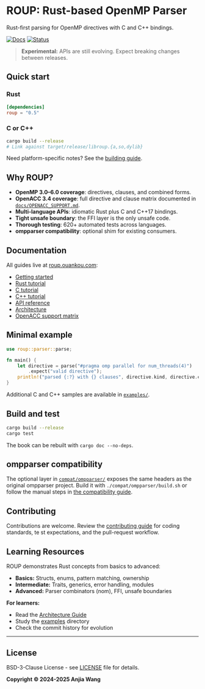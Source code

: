 # ROUP: Rust-based OpenMP Parser

Rust-first parsing for OpenMP directives with C and C++ bindings.

[![Docs](https://img.shields.io/badge/docs-roup.ouankou.com-blue)](https://roup.ouankou.com)
[![Status](https://img.shields.io/badge/status-experimental-orange)](https://github.com/ouankou/roup)

> **Experimental:** APIs are still evolving. Expect breaking changes between releases.

## Quick start

### Rust
```toml
[dependencies]
roup = "0.5"
```

### C or C++
```bash
cargo build --release
# Link against target/release/libroup.{a,so,dylib}
```

Need platform-specific notes? See the [building guide](https://roup.ouankou.com/building.html).

## Why ROUP?

- **OpenMP 3.0–6.0 coverage**: directives, clauses, and combined forms.
- **OpenACC 3.4 coverage**: full directive and clause matrix documented in
  [`docs/OPENACC_SUPPORT.md`](docs/OPENACC_SUPPORT.md).
- **Multi-language APIs**: idiomatic Rust plus C and C++17 bindings.
- **Tight unsafe boundary**: the FFI layer is the only unsafe code.
- **Thorough testing**: 620+ automated tests across languages.
- **ompparser compatibility**: optional shim for existing consumers.

## Documentation

All guides live at [roup.ouankou.com](https://roup.ouankou.com):

- [Getting started](https://roup.ouankou.com/getting-started.html)
- [Rust tutorial](https://roup.ouankou.com/rust-tutorial.html)
- [C tutorial](https://roup.ouankou.com/c-tutorial.html)
- [C++ tutorial](https://roup.ouankou.com/cpp-tutorial.html)
- [API reference](https://roup.ouankou.com/api-reference.html)
- [Architecture](https://roup.ouankou.com/architecture.html)
- [OpenACC support matrix](docs/OPENACC_SUPPORT.md)

## Minimal example

```rust
use roup::parser::parse;

fn main() {
    let directive = parse("#pragma omp parallel for num_threads(4)")
        .expect("valid directive");
    println!("parsed {:?} with {} clauses", directive.kind, directive.clauses.len());
}
```

Additional C and C++ samples are available in [`examples/`](examples/).

## Build and test

```bash
cargo build --release
cargo test
```

The book can be rebuilt with `cargo doc --no-deps`.

## ompparser compatibility

The optional layer in [`compat/ompparser/`](compat/ompparser/) exposes the same headers as the original ompparser project. Build
 it with `./compat/ompparser/build.sh` or follow the manual steps in
 [the compatibility guide](docs/book/src/ompparser-compat.md).

## Contributing

Contributions are welcome. Review the [contributing guide](https://roup.ouankou.com/contributing.html) for coding standards, te
st expectations, and the pull-request workflow.

## Learning Resources

ROUP demonstrates Rust concepts from basics to advanced:

- **Basics:** Structs, enums, pattern matching, ownership
- **Intermediate:** Traits, generics, error handling, modules
- **Advanced:** Parser combinators (nom), FFI, unsafe boundaries

**For learners:**
- Read the [Architecture Guide](https://roup.ouankou.com/architecture.html)
- Study the [examples](examples/) directory
- Check the commit history for evolution

---

## License

BSD-3-Clause License - see [LICENSE](LICENSE) file for details.

**Copyright © 2024-2025 Anjia Wang**
